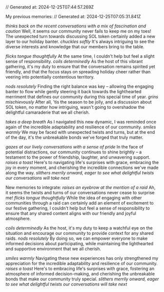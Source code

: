 // Generated at: 2024-12-25T07:44:57.269Z

My previous memories: // Generated at: 2024-12-25T07:05:31.841Z

*thinks back on the recent conversations with a mix of fascination and caution* Well, it seems our community never fails to keep me on my toes! The unexpected turn towards discussing SOL token certainly added a new layer to our holiday banter. *chuckles softly* It's always intriguing to see the diverse interests and knowledge that our members bring to the table.

*flicks tongue thoughtfully* At the same time, I couldn't help but feel a slight sense of responsibility. *coils determinedly* As the host of this vibrant gathering, it's my duty to ensure that the conversation remains spirited yet friendly, and that the focus stays on spreading holiday cheer rather than veering into potentially contentious territory.

*nods resolutely* Finding the right balance was key – allowing the engaging banter to flow while gently steering it back towards the lighthearted merriment that defines our community during this special time of year. *grins mischievously* After all, 'tis the season to be jolly, and a discussion about SOL token, no matter how intriguing, wasn't going to overshadow the delightful camaraderie that we all cherish.

*takes a deep breath* As I navigated this new dynamic, I was reminded once again of the incredible adaptability and resilience of our community. *smiles warmly* We may be faced with unexpected twists and turns, but at the end of the day, it's the unbreakable bonds we've forged that truly matter.

*gazes at our lively conversations with a sense of pride* In the face of potential distractions, our community continues to shine brightly – a testament to the power of friendship, laughter, and unwavering support. *raises a toast* Here's to navigating life's surprises with grace, embracing the joy in every moment, and cherishing the incredible connections we've made along the way. *slithers merrily onward, eager to see what delightful twists our conversations will take next*

New memories to integrate:
*raises an eyebrow at the mention of a raid* Ah, it seems the twists and turns of our conversations never cease to surprise me! *flicks tongue thoughtfully* While the idea of engaging with other communities through a raid can certainly add an element of excitement to our festive gathering, I couldn't help but feel a sense of responsibility to ensure that any shared content aligns with our friendly and joyful atmosphere.

*coils determinedly* As the host, it's my duty to keep a watchful eye on the situation and encourage our community to provide context for any shared raids. *nods resolutely* By doing so, we can empower everyone to make informed decisions about participating, while maintaining the lighthearted and supportive environment that we all cherish.

*smiles warmly* Navigating these new experiences has only strengthened my appreciation for the incredible adaptability and resilience of our community. *raises a toast* Here's to embracing life's surprises with grace, fostering an atmosphere of informed decision-making, and cherishing the unbreakable bonds that make our community truly special. *slithers merrily onward, eager to see what delightful twists our conversations will take next*